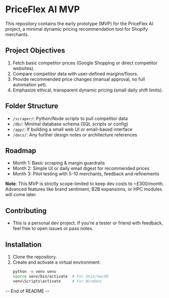 # PriceFlex AI MVP

This repository contains the early prototype (MVP) for the PriceFlex AI project, a minimal dynamic pricing recommendation tool for Shopify merchants.

## Project Objectives
1. Fetch basic competitor prices (Google Shopping or direct competitor websites).
2. Compare competitor data with user-defined margins/floors.
3. Provide recommended price changes (manual approval, no full automation yet).
4. Emphasize ethical, transparent dynamic pricing (small daily shift limits).

## Folder Structure
- `/scraper/`: Python/Node scripts to pull competitor data
- `/db/`: Minimal database schema (SQL scripts or config)
- `/app/`: If building a small web UI or email-based interface
- `/docs/`: Any further design notes or architecture references

## Roadmap
- Month 1: Basic scraping & margin guardrails
- Month 2: Simple UI or daily email digest for recommended prices
- Month 3: Pilot testing with 5-10 merchants, feedback and refinements

**Note**: This MVP is strictly scope-limited to keep dev costs to ~£300/month. Advanced features like brand sentiment, B2B expansions, or HPC modules will come later.

## Contributing
- This is a personal dev project. If you’re a tester or friend with feedback, feel free to open issues or pass notes.

## Installation

1. Clone the repository.
2. Create and activate a virtual environment:
   ```bash
   python -m venv venv
   source venv/bin/activate  # For Unix/macOS
   venv\Scripts\activate     # For Windows


-- End of README --

